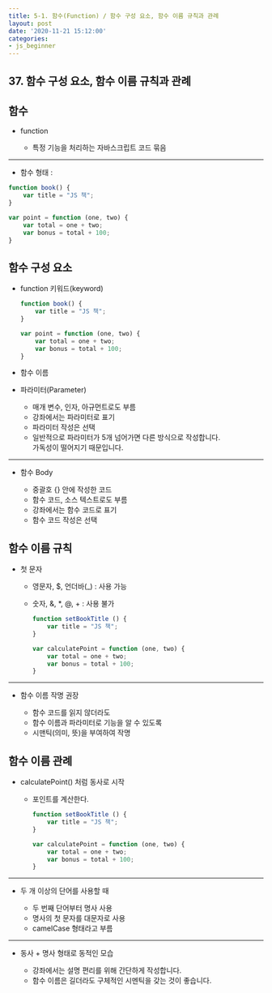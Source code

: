 ```yaml
---
title: 5-1. 함수(Function) / 함수 구성 요소, 함수 이름 규칙과 관례
layout: post
date: '2020-11-21 15:12:00'
categories:
- js_beginner
---
```


## 37. 함수 구성 요소, 함수 이름 규칙과 관례

## 함수

* function  

    * 특정 기능을 처리하는 자바스크립트 코드 묶음
    
---

* 함수 형태 :

```javascript
function book() {
    var title = "JS 책";
}

var point = function (one, two) {
    var total = one + two;
    var bonus = total + 100;
}
```

## 함수 구성 요소

* function 키워드(keyword)

    ```javascript
    function book() {
        var title = "JS 책";
    }
    
    var point = function (one, two) {
        var total = one + two;
        var bonus = total + 100;
    }
    ```

* 함수 이름
* 파라미터(Parameter)

    * 매개 변수, 인자, 아규먼트로도 부름
    * 강좌에서는 파라미터로 표기
    * 파라미터 작성은 선택
    * 일반적으로 파라미터가 5개 넘어가면 다른 방식으로 작성합니다.  
      가독성이 떨어지기 때문입니다.
    
---

* 함수 Body

    * 중괄호 {} 안에 작성한 코드
    * 함수 코드, 소스 텍스트로도 부름
    * 강좌에서는 함수 코드로 표기
    * 함수 코드 작성은 선택
    
## 함수 이름 규칙

* 첫 문자

    * 영문자, $, 언더바(_) : 사용 가능
    * 숫자, &, *, @, + : 사용 불가
    
        ```javascript
        function setBookTitle () {
            var title = "JS 책";
        }
        
        var calculatePoint = function (one, two) {
            var total = one + two;
            var bonus = total + 100;
        }
        ```
    
---

* 함수 이름 작명 권장

    * 함수 코드를 읽지 않더라도
    * 함수 이름과 파라미터로 기능을 알 수 있도록
    * 시맨틱(의미, 뜻)을 부여하여 작명
    
## 함수 이름 관례

* calculatePoint() 처럼 동사로 시작

    * 포인트를 계산한다.
    
        ```javascript
        function setBookTitle () {
            var title = "JS 책";
        }
        
        var calculatePoint = function (one, two) {
            var total = one + two;
            var bonus = total + 100;
        }
        ```
    
---

* 두 개 이상의 단어를 사용할 때

    * 두 번째 단어부터 명사 사용
    * 명사의 첫 문자를 대문자로 사용
    * camelCase 형태라고 부름
    
---

* 동사 + 명사 형태로 동적인 모습

    * 강좌에서는 설명 편리를 위해 간단하게 작성합니다.
    * 함수 이름은 길더라도 구체적인 시멘틱을 갖는 것이 좋습니다.